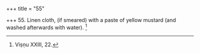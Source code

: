 +++
title = "55"

+++
55. Linen cloth, (if smeared) with a paste of yellow mustard (and washed afterwards with water). [^38] 


[^38]:  Viṣṇu XXIII, 22.
